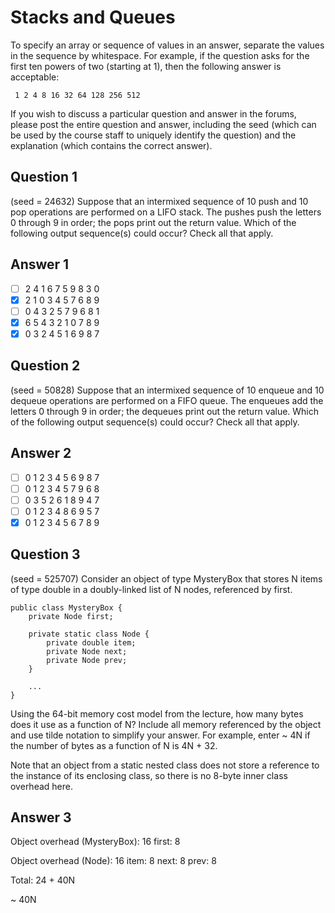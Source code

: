 Stacks and Queues
=================

To specify an array or sequence of values in an answer, separate the values in
the sequence by whitespace. For example, if the question asks for the first
ten powers of two (starting at 1), then the following answer is acceptable:

     1 2 4 8 16 32 64 128 256 512

If you wish to discuss a particular question and answer in the forums, please
post the entire question and answer, including the seed (which can be used by
the course staff to uniquely identify the question) and the explanation (which
contains the correct answer).

Question 1
----------

(seed = 24632)
Suppose that an intermixed sequence of 10 push and 10 pop operations are performed
on a LIFO stack. The pushes push the letters 0 through 9 in order; the pops
print out the return value. Which of the following output sequence(s) could occur?
Check all that apply.

Answer 1
--------

- [ ] 2 4 1 6 7 5 9 8 3 0
- [x] 2 1 0 3 4 5 7 6 8 9
- [ ] 0 4 3 2 5 7 9 6 8 1
- [x] 6 5 4 3 2 1 0 7 8 9
- [x] 0 3 2 4 5 1 6 9 8 7

Question 2
----------

(seed = 50828)
Suppose that an intermixed sequence of 10 enqueue and 10 dequeue operations are performed
on a FIFO queue. The enqueues add the letters 0 through 9 in order; the dequeues
print out the return value. Which of the following output sequence(s) could occur?
Check all that apply.


Answer 2
--------

- [ ] 0 1 2 3 4 5 6 9 8 7
- [ ] 0 1 2 3 4 5 7 9 6 8
- [ ] 0 3 5 2 6 1 8 9 4 7
- [ ] 0 1 2 3 4 8 6 9 5 7
- [x] 0 1 2 3 4 5 6 7 8 9

Question 3
----------

(seed = 525707)
Consider an object of type MysteryBox that stores N items of type double
in a doubly-linked list of N nodes, referenced by first.

    public class MysteryBox {
        private Node first;

        private static class Node {
            private double item;
            private Node next;
            private Node prev;
        }

        ...
    }


Using the 64-bit memory cost model from the lecture, how many bytes does it use as a function of N?
Include all memory referenced by the object and use tilde notation to simplify your answer.
For example, enter ~ 4N if the number of bytes as a function of N is 4N + 32.

Note that an object from a static nested class does not store a reference to the
instance of its enclosing class, so there is no 8-byte inner class overhead here.

Answer 3
--------

Object overhead (MysteryBox): 16
first: 8

Object overhead (Node): 16
item: 8
next: 8
prev: 8

Total: 24 + 40N

~ 40N
